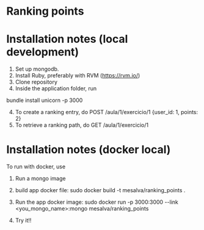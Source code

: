 # Ranking points

# Installation notes (local development)

1. Set up mongodb. 
2. Install Ruby, preferably with RVM (https://rvm.io/)
2. Clone repository
3. Inside the application folder, run
  
  bundle install
  unicorn -p 3000  

4. To create a ranking entry, do POST /aula/1/exercicio/1 {user_id: 1, points: 2}
5. To retrieve a ranking path, do GET /aula/1/exercicio/1

# Installation notes (docker local)

To run with docker, use

1. Run a mongo image
2. build app docker file: sudo docker build -t mesalva/ranking_points .
2. Run the app docker image: sudo docker run -p 3000:3000 --link <you_mongo_name>:mongo  mesalva/ranking_points

3. Try it!!
